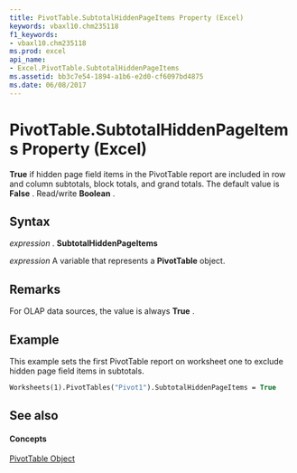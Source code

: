 ```yaml
---
title: PivotTable.SubtotalHiddenPageItems Property (Excel)
keywords: vbaxl10.chm235118
f1_keywords:
- vbaxl10.chm235118
ms.prod: excel
api_name:
- Excel.PivotTable.SubtotalHiddenPageItems
ms.assetid: bb3c7e54-1894-a1b6-e2d0-cf6097bd4875
ms.date: 06/08/2017
---
```



# PivotTable.SubtotalHiddenPageItems Property (Excel)

 **True** if hidden page field items in the PivotTable report are included in row and column subtotals, block totals, and grand totals. The default value is **False** . Read/write **Boolean** .


## Syntax

 _expression_ . **SubtotalHiddenPageItems**

 _expression_ A variable that represents a **PivotTable** object.


## Remarks

For OLAP data sources, the value is always  **True** .


## Example

This example sets the first PivotTable report on worksheet one to exclude hidden page field items in subtotals.


```vb
Worksheets(1).PivotTables("Pivot1").SubtotalHiddenPageItems = True
```


## See also


#### Concepts


[PivotTable Object](pivottable-object-excel.md)

